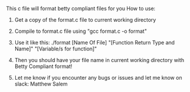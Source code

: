 This c file will format betty compliant files for you
How to use:

1. Get a copy of the format.c file to current working directory

2. Compile to format.c file using "gcc format.c -o format"

3.  Use it like this:
	./format [Name Of File] "[Function Return Type and Name]" "[Variable/s for function]"

4.  Then you should have your file name in current working directory with Betty Compliant format!

5.  Let me know if you encounter any bugs or issues and let me know on slack: Matthew Salem


